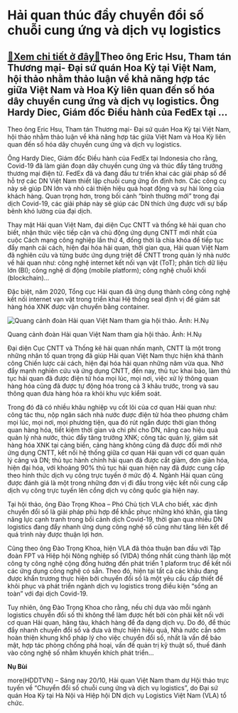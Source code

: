 Hải quan thúc đẩy chuyển đổi số chuỗi cung ứng và dịch vụ logistics
===================================================================

[:gift:Xem chi tiết ở đây:gift:](https://hddtvn.com/hai-quan-thuc-day-chuyen-doi-so-chuoi-cung-ung-va-dich-vu-logistics/)Theo ông Eric Hsu, Tham tán Thương mại- Đại sứ quán Hoa Kỳ tại Việt Nam, hội thảo nhằm thảo luận về khả năng hợp tác giữa Việt Nam và Hoa Kỳ liên quan đến số hóa dây chuyền cung ứng và dịch vụ logistics. Ông Hardy Diec, Giám đốc Điều hành của FedEx tại …
--------------------------------------------------------------------------------------------------------------------------------------------------------------------------------------------------------------------------------------------------------------


Theo ông Eric Hsu, Tham tán Thương mại- Đại sứ quán Hoa Kỳ tại Việt Nam, hội thảo nhằm thảo luận về khả năng hợp tác giữa Việt Nam và Hoa Kỳ liên quan đến số hóa dây chuyền cung ứng và dịch vụ logistics.


Ông Hardy Diec, Giám đốc Điều hành của FedEx tại Indonesia cho rằng, Covid-19 đã làm gián đoạn dây chuyền cung ứng và thúc đẩy tăng trưởng thương mại điện tử. FedEx đã và đang đầu tư triển khai các giải pháp số để hỗ trợ các DN Việt Nam thiết lập chuỗi cung ứng ổn định hơn. Các công cụ này sẽ giúp DN lớn và nhỏ cải thiện hiệu quả hoạt động và sự hài lòng của khách hàng. Quan trọng hơn, trong bối cảnh “bình thường mới” trong đại dịch Covid-19, các giải pháp này sẽ giúp các DN thích ứng được với sự bấp bênh khó lường của đại dịch.


Thay mặt Hải quan Việt Nam, đại diện Cục CNTT và thống kê hải quan cho biết, nhận thức việc tiếp cận và chủ động ứng dụng CNTT mới nhất của cuộc Cách mạng công nghiệp lần thứ 4, đồng thời là chìa khóa để tiếp tục đẩy mạnh cải cách, hiện đại hóa hải quan, thời gian qua, Hải quan Việt Nam đã nghiên cứu và từng bước ứng dụng triệt để CNTT trong quản lý nhà nước về hải quan như: công nghệ internet kết nối vạn vật (ToT); phân tích dữ liệu lớn (BI); công nghệ di động (mobile platform); công nghệ chuỗi khối (blockchain)…


Đặc biệt, năm 2020, Tổng cục Hải quan đã ứng dụng thành công công nghệ kết nối internet vạn vật trong triển khai Hệ thống seal định vị để giám sát hàng hóa XNK được vận chuyển bằng container.





![Quang cảnh đoàn Hải quan Việt Nam tham gia hội thảo. Ảnh: H.Nụ](https://hddtvn.com/wp-content/uploads/2021/01/0820_IMG_0173.jpg "Quang cảnh đoàn Hải quan Việt Nam tham gia hội thảo. Ảnh: H.Nụ")


Quang cảnh đoàn Hải quan Việt Nam tham gia hội thảo. Ảnh: H.Nụ



Đại diện Cục CNTT và Thống kê hải quan nhấn mạnh, CNTT là một trong những nhân tố quan trọng đã giúp Hải quan Việt Nam thực hiện khá thành công Chiến lược cải cách, hiện đại hóa hải quan những năm vừa qua. Nhờ đẩy mạnh nghiên cứu và ứng dụng CNTT, đến nay, thủ tục khai báo, làm thủ tục hải quan đã được điện tử hóa mọi lúc, mọi nơi, việc xử lý thông quan hàng hóa cũng đã được tự động hóa trong cả 3 khâu trước, trong và sau thông quan đưa hàng hóa ra khỏi khu vực kiểm soát.


Trong đó đã có nhiều khâu nghiệp vụ cốt lõi của cơ quan Hải quan như: công tác thu, nộp ngân sách nhà nước được điện tử hóa theo phương châm mọi lúc, mọi nơi, mọi phương tiện, qua đó rút ngắn được thời gian thông quan hàng hóa, tiết kiệm thời gian và chi phí cho DN, nâng cao hiệu quả quản lý nhà nước, thúc đẩy tăng trưởng XNK; công tác quản lý, giám sát hàng hóa XNK tại cảng biển, cảng hàng không cũng đã được đổi mới nhờ ứng dụng CNTT, kết nối hệ thống giữa cơ quan Hải quan với cơ quan quản lý cảng và DN; thủ tục hành chính hải quan đã được cắt giảm, đơn giản hóa, hiện đại hóa, với khoảng 90% thủ tục hải quan hiện nay đã được cung cấp theo hình thức dịch vụ công trực tuyến ở mức độ 4. Ngành Hải quan cũng được đánh giá là một trong những đơn vị đi đầu trong việc kết nối cung cấp dịch vụ công trực tuyến lên cổng dịch vụ công quốc gia hiện nay.


Tại hội thảo, ông Đào Trọng Khoa – Phó Chủ tịch VLA cho biết, xác định chuyển đổi số là giải pháp phù hợp để khắc phục những khó khăn, gia tăng năng lực cạnh tranh trong bối cảnh dịch Covid-19, thời gian qua nhiều DN logistics đang đẩy nhanh ứng dụng công nghệ số cũng như tăng liên kết để quá trình này được thuận lợi hơn.


Cũng theo ông Đào Trọng Khoa, hiện VLA đã thỏa thuận ban đầu với Tập đoàn FPT và Hiệp hội Nông nghiệp số (VIDA) thống nhất cùng thành lập một công ty công nghệ cộng đồng hướng đến phát triển 1 plaform trục để kết nối các ứng dụng công nghệ có sẵn. Theo đó, hiện tại tất cả các khâu đang được khẩn trương thực hiện bởi chuyển đổi số là một yêu cầu cấp thiết để khôi phục và phát triển ngành dịch vụ logistics trong điều kiện “sống an toàn” với đại dịch Covid-19.


Tuy nhiên, ông Đào Trọng Khoa cho rằng, nếu chỉ dựa vào mỗi ngành logistics chuyển đổi số thì không thể làm được hết bởi còn phải kết nối với cơ quan Hải quan, hãng tàu, khách hàng để đa dạng dịch vụ. Do đó, để thúc đẩy nhanh chuyển đổi số và đưa và thực hiện hiệu quả, Nhà nước cần sớm hoàn thiện khung khổ pháp lý cho việc chuyển đổi số, nhất là vấn đề bảo mật, hợp tác phòng chống phá hoại, vấn đề quản trị kỹ thuật số, thuế đánh vào công nghệ số nhằm khuyến khích phát triển…




**Nụ Bùi**



more(HDDTVN) – Sáng nay 20/10, Hải quan Việt Nam tham dự Hội thảo trực tuyến về “Chuyển đổi số chuỗi cung ứng và dịch vụ logistics”, do Đại sứ quán Hoa Kỳ tại Hà Nội và Hiệp hội DN dịch vụ Logistics Việt Nam (VLA) tổ chức.

